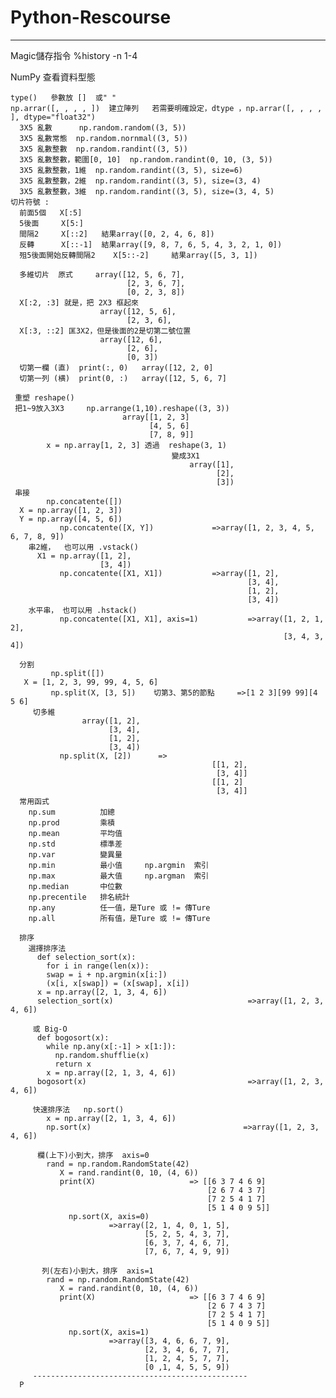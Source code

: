 # Python-Rescourse
  -------------------------------------------------
  
  
  Magic儲存指令
    %history -n 1-4
  
  NumPy
    查看資料型態
    
    type()   參數放 []  或" "
    np.arrar([, , , , ])  建立陣列   若需要明確設定，dtype ，np.arrar([, , , , ], dtype="float32") 
      3X5 亂數      np.random.random((3, 5))
      3X5 亂數常態  np.random.nornmal((3, 5))
      3X5 亂數整數  np.random.randint((3, 5))
      3X5 亂數整數，範圍[0, 10]  np.random.randint(0, 10, (3, 5))
      3X5 亂數整數，1維  np.random.randint((3, 5), size=6)
      3X5 亂數整數，2維  np.random.randint((3, 5), size=(3, 4)
      3X5 亂數整數，3維  np.random.randint((3, 5), size=(3, 4, 5)
    切片符號 :
      前面5個   X[:5]
      5後面     X[5:]
      間隔2     X[::2]   結果array([0, 2, 4, 6, 8])
      反轉      X[::-1]  結果array([9, 8, 7, 6, 5, 4, 3, 2, 1, 0])
      殂5後面開始反轉間隔2    X[5::-2]     結果array([5, 3, 1])
      
      多維切片  原式     array([12, 5, 6, 7], 
                              [2, 3, 6, 7], 
                              [0, 2, 3, 8])   
      X[:2, :3] 就是，把 2X3 框起來
                        array([12, 5, 6], 
                              [2, 3, 6], 
      X[:3, ::2] 匡3X2，但是後面的2是切第二號位置
                        array([12, 6], 
                              [2, 6], 
                              [0, 3])  
      切第一欄 (直)  print(:, 0)   array([12, 2, 0]
      切第一列 (横)  print(0, :)   array([12, 5, 6, 7]
      
     重塑 reshape()
     把1~9放入3X3     np.arrange(1,10).reshape((3, 3))
                             array[[1, 2, 3]
                                   [4, 5, 6]
                                   [7, 8, 9]]
            x = np.array[1, 2, 3] 透過  reshape(3, 1)
                                        變成3X1
                                            array([1], 
                                                  [2], 
                                                  [3])
     串接  
            np.concatente([])
      X = np.array([1, 2, 3])
      Y = np.array([4, 5, 6])
               np.concatente([X, Y])             =>array([1, 2, 3, 4, 5, 6, 7, 8, 9])
        串2維，  也可以用 .vstack()
          X1 = np.array([1, 2],
                        [3, 4])
               np.concatente([X1, X1])           =>array([1, 2], 
                                                         [3, 4], 
                                                         [1, 2],
                                                         [3, 4])
        水平串， 也可以用 .hstack()
               np.concatente([X1, X1], axis=1)           =>array([1, 2, 1, 2],
                                                                 [3, 4, 3, 4])
                                                                 
      分割
             np.split([])
       X = [1, 2, 3, 99, 99, 4, 5, 6]
             np.split(X, [3, 5])    切第3、第5的節點     =>[1 2 3][99 99][4 5 6]
         切多維
                    array([1, 2],
                          [3, 4], 
                          [1, 2],
                          [3, 4])
               np.split(X, [2])      =>
                                                 [[1, 2],
                                                  [3, 4]] 
                                                 [[1, 2]
                                                  [3, 4]]
      常用函式
        np.sum          加總
        np.prod         乘積
        np.mean         平均值
        np.std          標準差
        np.var          變異量
        np.min          最小值     np.argmin  索引
        np.max          最大值     np.argman  索引
        np.median       中位數
        np.precentile   排名統計
        np.any          任一值，是Ture 或 != 傳Ture
        np.all          所有值，是Ture 或 != 傳Ture
      
      排序
        選擇排序法
          def selection_sort(x):
            for i in range(len(x)):
            swap = i + np.argmin(x[i:])
            (x[i, x[swap]) = (x[swap], x[i])
          x = np.array([2, 1, 3, 4, 6])
          selection_sort(x)                              =>array([1, 2, 3, 4, 6])
         
         或 Big-O
          def bogosort(x):
            while np.any(x[:-1] > x[1:]):
              np.random.shufflie(x)
              return x
            x = np.array([2, 1, 3, 4, 6])
          bogosort(x)                                    =>array([1, 2, 3, 4, 6])
         
         快速排序法   np.sort()
            x = np.array([2, 1, 3, 4, 6])
            np.sort(x)                                  =>array([1, 2, 3, 4, 6])
            
          欄(上下)小到大，排序  axis=0
            rand = np.random.RandomState(42)
               X = rand.randint(0, 10, (4, 6))
               print(X)                     => [[6 3 7 4 6 9]
                                                [2 6 7 4 3 7]
                                                [7 2 5 4 1 7]
                                                [5 1 4 0 9 5]]
                 np.sort(X, axis=0)
                          =>array([2, 1, 4, 0, 1, 5],
                                  [5, 2, 5, 4, 3, 7], 
                                  [6, 3, 7, 4, 6, 7], 
                                  [7, 6, 7, 4, 9, 9]) 
                                  
           列(左右)小到大，排序  axis=1
            rand = np.random.RandomState(42)
               X = rand.randint(0, 10, (4, 6))
               print(X)                     => [[6 3 7 4 6 9]
                                                [2 6 7 4 3 7]
                                                [7 2 5 4 1 7]
                                                [5 1 4 0 9 5]]
                 np.sort(X, axis=1)
                          =>array([3, 4, 6, 6, 7, 9],
                                  [2, 3, 4, 6, 7, 7], 
                                  [1, 2, 4, 5, 7, 7], 
                                  [0 ,1, 4, 5, 5, 9]) 
         ------------------------------------------------                         
      P
                 
